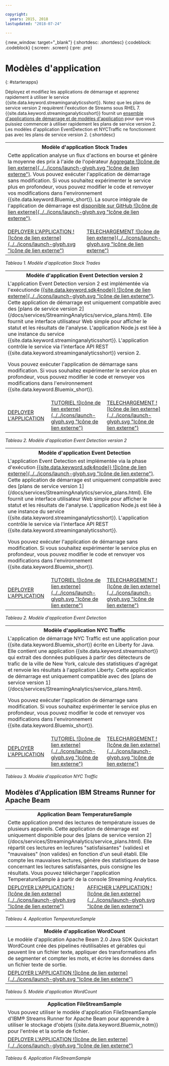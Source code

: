 ```yaml
---

copyright:
  years: 2015, 2018
lastupdated: "2018-07-24"

---
```


<!-- Attribute definitions -->
{:new_window: target="_blank"}
{:shortdesc: .shortdesc}
{:codeblock: .codeblock}
{:screen: .screen}
{:pre: .pre}

# Modèles d'application
{: #starterapps}

Déployez et modifiez les applications de démarrage et apprenez rapidement à utiliser le service {{site.data.keyword.streaminganalyticsshort}}. Notez que les plans de service version 2 requièrent l'exécution de Streams sous RHEL 7. {{site.data.keyword.streaminganalyticsshort}} fournit un [ensemble d'applications de démarrage et de modèles d'application](https://developer.ibm.com/streamsdev/docs/starter-sample-apps-v2-plans/) pour que vous puissiez commencer à utiliser rapidement les plans de service version 2. Les modèles d'application EventDetection et NYCTraffic ne fonctionnent pas avec les plans de service version 2.
{:shortdesc}


<table summary="La première ligne de ce tableau décrit l'application de démarrage Stock Trades. La deuxième ligne inclut :
1. Dans la première colonne, un lien vers une vidéo expliquant comment déployer l'application de démarrage Stock Trades. 2. Dans la deuxième colonne, un lien permettant de télécharger directement l'application de démarrage Stock Trades.
">
  <tr>
    <th id="stocktrades" colspan="3">Modèle d'application Stock Trades<br></th>
  </tr>
  <tr>
    <td headers="stocktrades" colspan="3">Cette application analyse un flux d'actions en bourse et génère la moyenne des prix à l'aide de l'opérateur <a href="https://www.ibm.com/support/knowledgecenter/SSCRJU_4.2.1/com.ibm.streams.toolkits.doc/spldoc/dita/tk$spl/op$spl.relational$Aggregate.html">Aggregate ![Icône de lien externe](../../icons/launch-glyph.svg "Icône de lien externe")</a>.
Vous pouvez exécuter l'application de démarrage sans modification. Si vous souhaitez expérimenter le service plus en profondeur, vous pouvez modifier le code et renvoyer vos modifications dans l'environnement {{site.data.keyword.Bluemix_short}}. La source intégrale de l'application de démarrage est <a href="https://github.com/IBMStreams/samples/tree/master/QuickStart/TradesApp">disponible sur GitHub ![Icône de lien externe](../../icons/launch-glyph.svg "Icône de lien externe")</a>.</p>
</td>
  </tr>
  <tr>
    <td headers="stocktrades"><a href="https://developer.ibm.com/streamsdev/videos/getting-started-streaming-analytics-service-using-trades-starter-application/" target="_blank">DEPLOYER L'APPLICATION ![Icône de lien externe](../../icons/launch-glyph.svg "Icône de lien externe")</a><br></td>
    <td headers="stocktrades"><a href="https://github.com/IBMStreams/samples/raw/master/QuickStart/TradesApp/starterApp/StockTradesStarterApp.sab" target="_blank">TELECHARGEMENT ![Icône de lien externe](../../icons/launch-glyph.svg "Icône de lien externe")</a></td>
  </tr>
</table>

*Tableau 1. Modèle d'application Stock Trades*


<table summary="Ce tableau décrit, sur la première ligne, le modèle d'application Event Detection version 2. Il inclut les éléments suivants sur la deuxième ligne :
1. Dans la première colonne, un lien vers les instructions de déploiement de l'application de démarrage Event Detection version 2. 2. Dans la deuxième colonne, un lien vers des tutoriels expliquant comment utiliser l'application de démarrage Event Detection. 3. Dans la troisième colonne, un lien permettant de télécharger directement l'application de démarrage Event Detection.
 ">
  <tr>
    <th id="EventDetection2" colspan="3">Modèle d'application Event Detection version 2<br></th>
  </tr>
  <tr>
    <td colspan="3" headers="EventDetection2">L'application Event Detection version 2 est implémentée via l'exécutionde <a href="https://console.ng.bluemix.net/catalog/starters/sdk-for-nodejs/?cm_mmc=dw-_-bluemix-_-ba-bluemix-detect-complex-events-from-data-stream-trs-_-article">{{site.data.keyword.sdk4node}} ![Icône de lien externe](../../icons/launch-glyph.svg "Icône de lien externe")</a>. Cette application de démarrage est uniquement compatible avec des [plans de service version 2](/docs/services/StreamingAnalytics/service_plans.html).
Elle fournit une interface utilisateur Web simple pour afficher le statut et les résultats de l'analyse.
L'application Node.js est liée à une instance du service {{site.data.keyword.streaminganalyticsshort}}. L'application contrôle le service via l'interface API REST {{site.data.keyword.streaminganalyticsshort}} version 2.
<p>Vous pouvez exécuter l'application de démarrage sans modification.
Si vous souhaitez expérimenter le service plus en profondeur, vous pouvez modifier le code et renvoyer vos modifications dans l'environnement {{site.data.keyword.Bluemix_short}}.</p>
</td>
  </tr>
  <tr>
    <td headers="EventDetection2"><a href="/docs/services/StreamingAnalytics/t_starter_app_deploy.html" target="_blank">DEPLOYER L'APPLICATION</a><br></td>
    <td headers="EventDetection2"><a href="https://developer.ibm.com/streamsdev/docs/detect-events-with-streams/" target="_blank">TUTORIEL ![Icône de lien externe](../../icons/launch-glyph.svg "Icône de lien externe")</a></td>
    <td headers="EventDetection2"><a href="https://streams-github-samples.mybluemix.net/?get=QuickStart/EventDetectionV2" target="_blank">TELECHARGEMENT ![Icône de lien externe](../../icons/launch-glyph.svg "Icône de lien externe")</a></td>
  </tr>
</table>

*Tableau 2. Modèle d'application Event Detection version 2*
<table summary="La première ligne de ce tableau décrit le modèle d'application Event Detection. La deuxième ligne inclut les éléments suivants :
1. Dans la première colonne, un lien vers les instructions de déploiement de l'application de démarrage. 2. Dans la deuxième colonne, un lien vers les tutoriels sur l'utilisation de l'application de démarrage. 3. Dans la troisième colonne, un lien pour le téléchargement direct de l'application de démarrage Event Detection.
">
  <tr>
    <th id="EventDetection1" colspan="3">Modèle d'application Event Detection<br></th>
  </tr>
  <tr>
    <td headers="EventDetection1" colspan="3">L'application Event Detection est implémentée via la phase d'exécution <a href="https://console.ng.bluemix.net/catalog/starters/sdk-for-nodejs/?cm_mmc=dw-_-bluemix-_-ba-bluemix-detect-complex-events-from-data-stream-trs-_-article">{{site.data.keyword.sdk4node}} ![Icône de lien externe](../../icons/launch-glyph.svg "Icône de lien externe")</a>.
Cette application de démarrage est uniquement compatible avec des [plans de service version 1](/docs/services/StreamingAnalytics/service_plans.html). Elle fournit une interface utilisateur Web simple pour afficher le statut et les résultats de l'analyse.
L'application Node.js est liée à une instance du service {{site.data.keyword.streaminganalyticsshort}}. L'application contrôle le service via l'interface API REST {{site.data.keyword.streaminganalyticsshort}}.
<p>Vous pouvez exécuter l'application de démarrage sans modification.
Si vous souhaitez expérimenter le service plus en profondeur, vous pouvez modifier le code et renvoyer vos modifications dans l'environnement {{site.data.keyword.Bluemix_short}}.</p>
</td>
  </tr>
  <tr>
    <td headers="EventDetection1"><a href="/docs/services/StreamingAnalytics/t_starter_app_deploy.html" target="_blank">DEPLOYER L'APPLICATION</a><br></td>
    <td headers="EventDetection1"><a href="https://developer.ibm.com/streamsdev/docs/detect-events-with-streams/" target="_blank">TUTORIEL ![Icône de lien externe](../../icons/launch-glyph.svg "Icône de lien externe")</a></td>
    <td headers="EventDetection1"><a href="https://streams-github-samples.mybluemix.net/?get=QuickStart/EventDetection" target="_blank">TELECHARGEMENT ![Icône de lien externe](../../icons/launch-glyph.svg "Icône de lien externe")</a></td>
  </tr>
</table>

*Tableau 2. Modèle d'application Event Detection*

<table summary="La première ligne de ce tableau décrit le modèle d'application relatif au trafic new-yorkais. La deuxième ligne inclut les éléments suivants :
1. Dans la première colonne, un lien vers les instructions de déploiement du modèle d'application. 2. Dans la deuxième colonne, un lien vers les tutoriels sur l'utilisation du modèle d'application. 3. Dans la troisième colonne, un lien pour le téléchargement direct du modèle d'application relatif au trafic new-yorkais. ">
  <tr>
    <th id="NYCTraffic" colspan="3">Modèle d'application NYC Traffic<br></th>
  </tr>
  <tr>
    <td headers="NYCTraffic" colspan="3">L'application de démarrage NYC Traffic est une application pour {{site.data.keyword.Bluemix_short}} écrite en Liberty for Java. Elle contient une application {{site.data.keyword.streamsshort}} qui extrait des données publiques à partir des détecteurs de trafic de la ville de New York, calcule des statistiques d'agrégat et renvoie les résultats à l'application Liberty. Cette application de démarrage est uniquement compatible avec des [plans de service version 1](/docs/services/StreamingAnalytics/service_plans.html).
<p>Vous pouvez exécuter l'application de démarrage sans modification. Si vous souhaitez expérimenter le service plus en profondeur, vous pouvez modifier le code et renvoyer vos modifications dans l'environnement {{site.data.keyword.Bluemix_short}}.</p>
</td>
  </tr>
  <tr>
    <td headers="NYCTraffic" deploylink><a href="/docs/services/StreamingAnalytics/t_starter_app_deploy.html" target="_blank">DEPLOYER L'APPLICATION</a><br></td>
    <td headers="NYCTraffic"><a href="https://developer.ibm.com/streamsdev/docs/bluemix-streaming-analytics-starter-application/" target="_blank">TUTORIEL ![Icône de lien externe](../../icons/launch-glyph.svg "Icône de lien externe")</a></td>
    <td headers="NYCTraffic"><a href="https://streams-github-samples.mybluemix.net/?get=QuickStart/NYCTraffic" target="_blank">TELECHARGEMENT ![Icône de lien externe](../../icons/launch-glyph.svg "Icône de lien externe")</a></td>
  </tr>
</table>

*Tableau 3. Modèle d'application NYC Traffic*

## Modèles d'Application IBM Streams Runner for Apache Beam

<table summary="La première ligne de ce tableau décrit l'application Beam TemperatureSample. La seconde ligne du tableau inclut un lien menant vers un tutoriel expliquant comment déployer l'application Beam TemperatureSample.
">
  <tr>
    <th id="TemperatureSample" colspan="3">Application Beam TemperatureSample<br></th>
  </tr>
  <tr>
    <td headers="TemperatureSample" colspan="3">Cette application prend des lectures de température issues de plusieurs appareils. Cette application de démarrage est uniquement disponible pour des [plans de service version 2](/docs/services/StreamingAnalytics/service_plans.html). Elle répartit ces lectures en lectures "satisfaisantes" (valides) et "mauvaises" (non valides) en fonction d'un seuil établi. Elle compte les mauvaises lectures, génère des statistiques de base concernant les lectures satisfaisantes, puis consigne les résultats. Vous pouvez télécharger l'application TemperatureSample à partir de la console Streaming Analytics.
</td>
  </tr>
  <tr>
    <td headers="TemperatureSample"><a href="https://ibmstreams.github.io/streamsx.documentation/docs/beamrunner/beamrunner-3-sample/#running-the-temperaturesample-application" target="_blank">DEPLOYER L'APPLICATION ![Icône de lien externe](../../icons/launch-glyph.svg "Icône de lien externe")</a><br></td>
    <td headers="TemperatureSample"><a href="https://ibmstreams.github.io/streamsx.documentation/docs/beamrunner/beamrunner-3-sample/#viewing-the-running-application" target="_blank">AFFICHER L'APPLICATION ![Icône de lien externe](../../icons/launch-glyph.svg "Icône de lien externe")</a></td>
  </tr>
</table>

*Tableau 4. Application TemperatureSample*

<table summary="La première ligne de ce tableau décrit le modèle d'application Beam WordCount. La seconde ligne du tableau inclut un lien menant à un tutoriel indiquant comment déployer le modèle d'application WordCount.
">
  <tr>
    <th id="WordCountSample" colspan="3">Modèle d'application WordCount<br></th>
  </tr>
  <tr>
    <td headers="WordCountSample" colspan="3">Le modèle d'application Apache Beam 2.0 Java SDK Quickstart WordCount crée des pipelines réutilisables et gérables qui peuvent lire un fichier texte, appliquer des transformations afin de segmenter et compter les mots, et écrire les données dans un fichier texte de sortie.
</td>
  </tr>
  <tr>
    <td headers="WordCountSample"><a href="https://ibmstreams.github.io/streamsx.documentation/docs/beamrunner/beamrunner-3b-wordcount/" target="_blank">DEPLOYER L'APPLICATION ![Icône de lien externe](../../icons/launch-glyph.svg "Icône de lien externe")</a><br></td>
  </tr>
</table>

*Tableau 5. Modèle d'application WordCount*

<table summary="La première ligne de ce tableau décrit le modèle d'application FileStreamSample. La deuxième ligne inclut un lien vers un tutoriel expliquant comment déployer l'application FileStreamSample.
">
  <tr>
    <th id="FilterStreamSample" colspan="3">Application FileStreamSample<br></th>
  </tr>
  <tr>
    <td headers="FilterStreamSample" colspan="3">Vous pouvez utiliser le modèle d'application FileStreamSample d'IBM® Streams Runner for Apache Beam pour apprendre à utiliser le stockage d'objets {{site.data.keyword.Bluemix_notm}} pour l'entrée et la sortie de fichier.
</td>
  </tr>
  <tr>
    <td headers="FilterStreamSample"><a href="https://ibmstreams.github.io/streamsx.documentation/docs/beamrunner/beamrunner-5b-objstor/" target="_blank">DEPLOYER L'APPLICATION ![Icône de lien externe](../../icons/launch-glyph.svg "Icône de lien externe")</a><br></td>
  </tr>
</table>

*Tableau 6. Application FileStreamSample*
